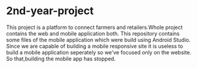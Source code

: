 # 2nd-year-project
This project is a platform to connect farmers and retailers.Whole project contains the web and mobile application both.
This repository contains some files of the mobile application which were build using Android Studio.
Since we are capable of building a mobile responsive site it is useless to build a mobile application seperately so we've focused only on the website.
So that,building the mobile app has stopped.
